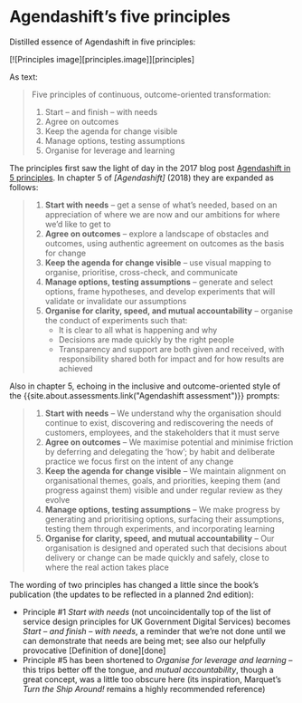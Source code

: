 # Agendashift’s five principles

Distilled essence of Agendashift in five principles:

[![Principles image][principles.image]][principles]


As text:
   
>  Five principles of continuous, outcome-oriented transformation:
> 
>  1. Start – and finish – with needs
>  2. Agree on outcomes
>  3. Keep the agenda for change visible 
>  4. Manage options, testing assumptions
>  5. Organise for leverage and learning
     
 
The principles first saw the light of day in the 2017 blog post [Agendashift in 5 principles]. In chapter 5 of *[Agendashift]* (2018) they are expanded as follows:

>  1. **Start with needs** – get a sense of what’s needed, based on an appreciation of where we are now and our ambitions for where we’d like to get to
>  2. **Agree on outcomes** – explore a landscape of obstacles and outcomes, using authentic agreement on outcomes as the basis for change
>  3. **Keep the agenda for change visible** – use visual mapping to organise, prioritise, cross-check, and communicate
>  4. **Manage options, testing assumptions** – generate and select options, frame hypotheses, and develop experiments that will validate or invalidate our assumptions
>  5. **Organise for clarity, speed, and mutual accountability** – organise the conduct of experiments such that: 
>     * It is clear to all what is happening and why
>     * Decisions are made quickly by the right people
>     * Transparency and support are both given and received, with responsibility shared both for impact and for how results are achieved

Also in chapter 5, echoing in the inclusive and outcome-oriented style of the {{site.about.assessments.link("Agendashift assessment")}} prompts:
 
> 1. **Start with needs** – We understand why the organisation should continue to exist, discovering and rediscovering the needs of customers, employees, and the stakeholders that it must serve
> 2. **Agree on outcomes** – We maximise potential and minimise friction by deferring and delegating the ‘how’; by habit and deliberate practice we focus first on the intent of any change
> 3. **Keep the agenda for change visible** – We maintain alignment on organisational themes, goals, and priorities, keeping them (and progress against them) visible and under regular review as they evolve
> 4. **Manage options, testing assumptions** – We make progress by generating and prioritising options, surfacing their assumptions, testing them through experiments, and incorporating learning
> 5. **Organise for clarity, speed, and mutual accountability** – Our organisation is designed and operated such that decisions about delivery or change can be made quickly and safely, close to where the real action takes place

The wording of two principles has changed a little since the book’s publication (the updates to be reflected in a planned 2nd edition):

* Principle #1 *Start with needs* (not uncoincidentally top of the list of service design principles for UK Government Digital Services) becomes *Start – and finish – with needs*, a reminder that we’re not done until we can demonstrate that needs are being met; see also our helpfully provocative [Definition of done][done]
* Principle #5 has been shortened to *Organise for leverage and learning* – this trips better off the tongue, and *mutual accountability*, though a great concept, was a little too obscure here (its inspiration, Marquet’s *Turn the Ship Around!* remains a highly recommended reference)

[Agendashift in 5 principles]: https://blog.agendashift.com/2017/07/25/agendashift-in-5-principles/

